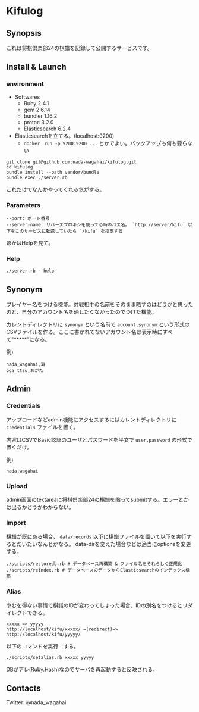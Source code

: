 # Kifulog

## Synopsis

これは将棋倶楽部24の棋譜を記録して公開するサービスです。

## Install & Launch

### environment

* Softwares
  * Ruby 2.4.1
  * gem 2.6.14
  * bundler 1.16.2
  * protoc 3.2.0
  * Elasticsearch 6.2.4
* Elasticsearchを立てる。(localhost:9200)
  * `docker　run -p 9200:9200 ...` とかでよい。バックアップも何も要らない

```
git clone git@github.com:nada-wagahai/kifulog.git
cd kifulog
bundle install --path vendor/bundle
bundle exec ./server.rb
```

これだけでなんかやってくれる気がする。

### Parameters

```
--port: ポート番号
--server-name: リバースプロキシを使ってる時のパス名。 `http://server/kifu` 以下をこのサービスに転送していたら `/kifu` を指定する
```

ほかはHelpを見て。

### Help

```
./server.rb --help
```

## Synonym

プレイヤー名をつける機能。対戦相手の名前をそのまま晒すのはどうかと思ったのと、自分のアカウント名を晒したくなかったのでつけた機能。

カレントディレクトリに `synonym` という名前で `account,synonym` という形式のCSVファイルを作る。ここに書かれてないアカウント名は表示時にすべて"*****"になる。

例)
```
nada_wagahai,灘
oga_ttsu,おがた
```

## Admin

### Credentials

アップロードなどadmin機能にアクセスするにはカレントディレクトリに `credentials` ファイルを置く。

内容はCSVでBasic認証のユーザとパスワードを平文で `user,password` の形式で置くだけ。

例)
```
nada,wagahai
```

### Upload

admin画面のtextareaに将棋倶楽部24の棋譜を貼ってsubmitする。エラーとかは出るかどうかわからない。

### Import

棋譜が既にある場合、 `data/records` 以下に棋譜ファイルを置いて以下を実行するとだいたいなんとかなる。 data-dirを変えた場合などは適当にoptionsを変更する。

```
./scripts/restoredb.rb # データベース再構築 & ファイル名をそれらしく正規化
./scripts/reindex.rb # データベースのデータからElasticsearchのインデックス構築
```

### Alias

やむを得ない事情で棋譜のIDが変わってしまった場合、IDの別名をつけるとリダイレクトできる。

```
xxxxx => yyyyy
http://localhost/kifu/xxxxx/ =(redirect)=> http://localhost/kifu/yyyyy/
```

以下のコマンドを実行　する。

```
./scripts/setalias.rb xxxxx yyyyy
```

DBがアレ(Ruby.Hash)なのでサーバを再起動すると反映される。

## Contacts

Twitter: @nada_wagahai
